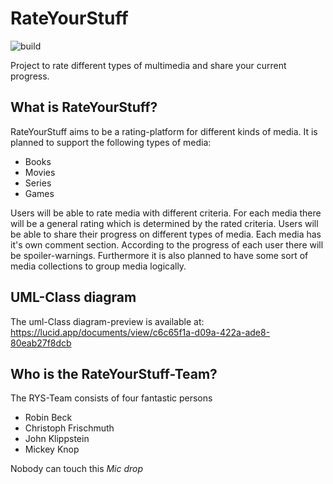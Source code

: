 # RateYourStuff
![build](https://github.com/fh-erfurt/RateYourStuff/workflows/build/badge.svg)

Project to rate different types of multimedia and share your current progress.


## What is RateYourStuff?
RateYourStuff aims to be a rating-platform for different kinds of media. It is planned to support the following types of media:
- Books
- Movies
- Series
- Games

Users will be able to rate media with different criteria. For each media there will be a general rating which is determined by the rated criteria. Users will be able to share their progress on different types of media. Each media has it's own comment section. According to the progress of each user there will be spoiler-warnings. Furthermore it is also planned to have some sort of media collections to group media logically.


## UML-Class diagram 
The uml-Class diagram-preview is available at: https://lucid.app/documents/view/c6c65f1a-d09a-422a-ade8-80eab27f8dcb

## Who is the RateYourStuff-Team?
The RYS-Team consists of four fantastic persons
- Robin Beck
- Christoph Frischmuth
- John Klippstein
- Mickey Knop

Nobody can touch this *Mic drop*

